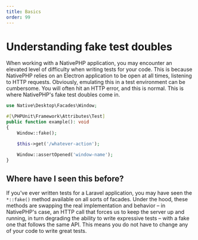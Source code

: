 ```yaml
---
title: Basics
order: 99
---
```


# Understanding fake test doubles

When working with a NativePHP application, you may encounter an elevated level of difficulty when writing tests for your code.
This is because NativePHP relies on an Electron application to be open at all times, listening to HTTP requests. Obviously,
emulating this in a test environment can be cumbersome. You will often hit an HTTP error, and this is normal. This is where
NativePHP's fake test doubles come in.

```php
use Native\Desktop\Facades\Window;

#[\PHPUnit\Framework\Attributes\Test]
public function example(): void
{
    Window::fake();

    $this->get('/whatever-action');

    Window::assertOpened('window-name');
}
```

## Where have I seen this before?

If you've ever written tests for a Laravel application, you may have seen the `*::fake()` method available on
all sorts of facades. Under the hood, these methods are swapping the real implementation and behavior – in NativePHP's case,
an HTTP call that forces us to keep the server up and running, in turn degrading the ability to write expressive tests – with a fake one
that follows the same API. This means you do not have to change any of your code to write great tests.
